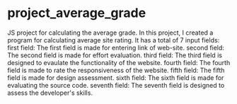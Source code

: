 # project_average_grade
JS project for calculating the average grade. In this project, I created a program for calculating
average site rating. It has a total of 7 input fields: first field: The first field is made for entering link of web-site. 
second field: The second field is made for effort evaluation. third field: The third field is designed to evaulate the functionality of the website.
fourth field: The fourth field is made to rate the responsiveness of the website.
fifth field: The fifth field is made for design assessment.
sixth field: The sixth field is made for evaluating the source code.
seventh field: The seventh field is designed to assess the developer's skills.
